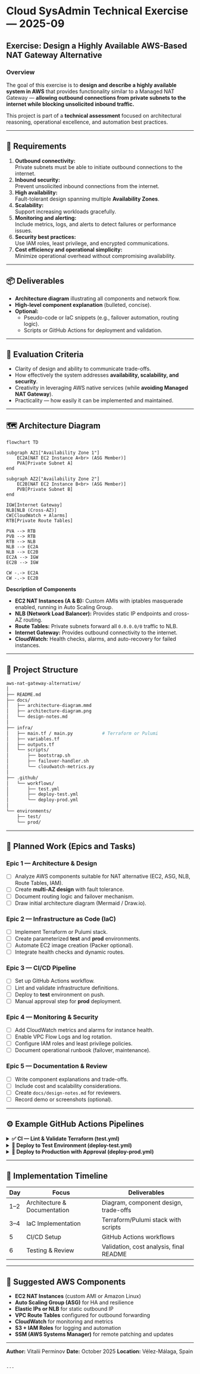 # Cloud SysAdmin Technical Exercise — 2025-09

## Exercise: Design a Highly Available AWS-Based NAT Gateway Alternative

### Overview
The goal of this exercise is to **design and describe a highly available system in AWS** that provides functionality similar to a Managed NAT Gateway — **allowing outbound connections from private subnets to the internet while blocking unsolicited inbound traffic.**

This project is part of a **technical assessment** focused on architectural reasoning, operational excellence, and automation best practices.

---

## 🧩 Requirements

1. **Outbound connectivity:**  
   Private subnets must be able to initiate outbound connections to the internet.
2. **Inbound security:**  
   Prevent unsolicited inbound connections from the internet.
3. **High availability:**  
   Fault-tolerant design spanning multiple **Availability Zones**.
4. **Scalability:**  
   Support increasing workloads gracefully.
5. **Monitoring and alerting:**  
   Include metrics, logs, and alerts to detect failures or performance issues.
6. **Security best practices:**  
   Use IAM roles, least privilege, and encrypted communications.
7. **Cost efficiency and operational simplicity:**  
   Minimize operational overhead without compromising availability.

---

## 📦 Deliverables

- **Architecture diagram** illustrating all components and network flow.  
- **High-level component explanation** (bulleted, concise).  
- **Optional:**  
  - Pseudo-code or IaC snippets (e.g., failover automation, routing logic).  
  - Scripts or GitHub Actions for deployment and validation.  

---

## 🧮 Evaluation Criteria

- Clarity of design and ability to communicate trade-offs.  
- How effectively the system addresses **availability, scalability, and security**.  
- Creativity in leveraging AWS native services (while **avoiding Managed NAT Gateway**).  
- Practicality — how easily it can be implemented and maintained.

---

## 🗺️ Architecture Diagram

```mermaid
flowchart TD

subgraph AZ1["Availability Zone 1"]
    EC2A[NAT EC2 Instance A<br> (ASG Member)]
    PVA[Private Subnet A]
end

subgraph AZ2["Availability Zone 2"]
    EC2B[NAT EC2 Instance B<br> (ASG Member)]
    PVB[Private Subnet B]
end

IGW[Internet Gateway]
NLB[NLB (Cross-AZ)]
CW[CloudWatch + Alarms]
RTB[Private Route Tables]

PVA --> RTB
PVB --> RTB
RTB --> NLB
NLB --> EC2A
NLB --> EC2B
EC2A --> IGW
EC2B --> IGW

CW -.-> EC2A
CW -.-> EC2B
````

**Description of Components**

* **EC2 NAT Instances (A & B):**
  Custom AMIs with iptables masquerade enabled, running in Auto Scaling Group.
* **NLB (Network Load Balancer):**
  Provides static IP endpoints and cross-AZ routing.
* **Route Tables:**
  Private subnets forward all `0.0.0.0/0` traffic to NLB.
* **Internet Gateway:**
  Provides outbound connectivity to the internet.
* **CloudWatch:**
  Health checks, alarms, and auto-recovery for failed instances.

---

## 🧮 Project Structure

```bash
aws-nat-gateway-alternative/
│
├── README.md
├── docs/
│   ├── architecture-diagram.mmd
│   ├── architecture-diagram.png
│   └── design-notes.md
│
├── infra/
│   ├── main.tf / main.py           # Terraform or Pulumi
│   ├── variables.tf
│   ├── outputs.tf
│   └── scripts/
│       ├── bootstrap.sh
│       ├── failover-handler.sh
│       └── cloudwatch-metrics.py
│
├── .github/
│   └── workflows/
│       ├── test.yml
│       ├── deploy-test.yml
│       └── deploy-prod.yml
│
└── environments/
    ├── test/
    └── prod/
```

---

## 🚀 Planned Work (Epics and Tasks)

### Epic 1 — Architecture & Design

* [ ] Analyze AWS components suitable for NAT alternative (EC2, ASG, NLB, Route Tables, IAM).
* [ ] Create **multi-AZ design** with fault tolerance.
* [ ] Document routing logic and failover mechanism.
* [ ] Draw initial architecture diagram (Mermaid / Draw.io).

### Epic 2 — Infrastructure as Code (IaC)

* [ ] Implement Terraform or Pulumi stack.
* [ ] Create parameterized **test** and **prod** environments.
* [ ] Automate EC2 image creation (Packer optional).
* [ ] Integrate health checks and dynamic routes.

### Epic 3 — CI/CD Pipeline

* [ ] Set up GitHub Actions workflow.
* [ ] Lint and validate infrastructure definitions.
* [ ] Deploy to **test** environment on push.
* [ ] Manual approval step for **prod** deployment.

### Epic 4 — Monitoring & Security

* [ ] Add CloudWatch metrics and alarms for instance health.
* [ ] Enable VPC Flow Logs and log rotation.
* [ ] Configure IAM roles and least privilege policies.
* [ ] Document operational runbook (failover, maintenance).

### Epic 5 — Documentation & Review

* [ ] Write component explanations and trade-offs.
* [ ] Include cost and scalability considerations.
* [ ] Create `docs/design-notes.md` for reviewers.
* [ ] Record demo or screenshots (optional).

---

## ⚙️ Example GitHub Actions Pipelines

<details>
<summary><b>✅ CI — Lint & Validate Terraform (test.yml)</b></summary>

```yaml
name: CI Validate Infra

on:
  push:
    branches: [ main, dev ]
  pull_request:

jobs:
  validate:
    runs-on: ubuntu-latest
    steps:
      - name: Checkout code
        uses: actions/checkout@v4

      - name: Set up Terraform
        uses: hashicorp/setup-terraform@v3

      - name: Terraform Init
        run: terraform init infra/

      - name: Terraform Validate
        run: terraform validate infra/
```

</details>

<details>
<summary><b>🚀 Deploy to Test Environment (deploy-test.yml)</b></summary>

```yaml
name: Deploy Test

on:
  push:
    branches: [ dev ]

jobs:
  deploy-test:
    runs-on: ubuntu-latest
    environment: test

    steps:
      - uses: actions/checkout@v4
      - uses: hashicorp/setup-terraform@v3

      - name: Terraform Init
        run: terraform init -backend-config=environments/test/backend.tfvars

      - name: Terraform Plan
        run: terraform plan -var-file=environments/test/vars.tfvars

      - name: Terraform Apply
        run: terraform apply -auto-approve -var-file=environments/test/vars.tfvars
```

</details>

<details>
<summary><b>🏁 Deploy to Production with Approval (deploy-prod.yml)</b></summary>

```yaml
name: Deploy Production

on:
  workflow_dispatch:

jobs:
  deploy-prod:
    runs-on: ubuntu-latest
    environment:
      name: production
      url: https://aws.amazon.com

    steps:
      - uses: actions/checkout@v4
      - uses: hashicorp/setup-terraform@v3

      - name: Terraform Init
        run: terraform init -backend-config=environments/prod/backend.tfvars

      - name: Terraform Plan
        run: terraform plan -var-file=environments/prod/vars.tfvars

      - name: Manual Approval
        uses: trstringer/manual-approval@v1
        with:
          approvers: vitalii-perminov

      - name: Terraform Apply
        run: terraform apply -auto-approve -var-file=environments/prod/vars.tfvars
```

</details>

---

## 🧠 Implementation Timeline

| Day | Focus                        | Deliverables                            |
| --- | ---------------------------- | --------------------------------------- |
| 1–2 | Architecture & Documentation | Diagram, component design, trade-offs   |
| 3–4 | IaC Implementation           | Terraform/Pulumi stack with scripts     |
| 5   | CI/CD Setup                  | GitHub Actions workflows                |
| 6   | Testing & Review             | Validation, cost analysis, final README |

---

## 🧰 Suggested AWS Components

* **EC2 NAT Instances** (custom AMI or Amazon Linux)
* **Auto Scaling Group (ASG)** for HA and resilience
* **Elastic IPs or NLB** for static outbound IP
* **VPC Route Tables** configured for outbound forwarding
* **CloudWatch** for monitoring and metrics
* **S3 + IAM Roles** for logging and automation
* **SSM (AWS Systems Manager)** for remote patching and updates

---

**Author:** Vitalii Perminov
**Date:** October 2025
**Location:** Vélez-Málaga, Spain

```

---
